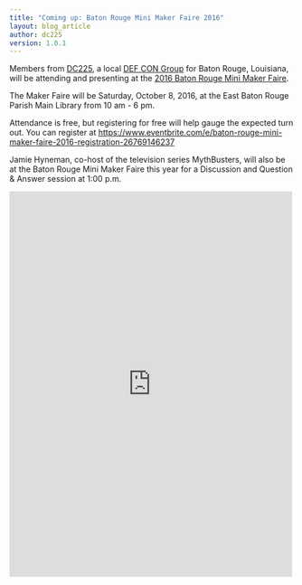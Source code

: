 ```yaml
---
title: "Coming up: Baton Rouge Mini Maker Faire 2016"
layout: blog_article
author: dc225
version: 1.0.1
---
```


Members from [DC225](http://defcon225.org), a local [DEF CON Group](https://defcongroups.org) for Baton Rouge, Louisiana, will be attending and presenting at the [2016 Baton Rouge Mini Maker Faire](http://www.makerfairebatonrouge.com/).

The Maker Faire will be Saturday, October 8, 2016, at the East Baton Rouge Parish Main Library from 10 am - 6 pm.

Attendance is free, but registering for free will help gauge the expected turn out. You can register at <https://www.eventbrite.com/e/baton-rouge-mini-maker-faire-2016-registration-26769146237>

Jamie Hyneman, co-host of the television series MythBusters, will also be at the Baton Rouge Mini Maker Faire this year for a Discussion and Question & Answer session at 1:00 p.m.

<iframe src="https://www.facebook.com/plugins/post.php?href=https%3A%2F%2Fwww.facebook.com%2FBRMakerFaire%2Fposts%2F1761999007382105%3A0&width=500" width="500" height="682" style="border:none;overflow:hidden" scrolling="no" frameborder="0" allowTransparency="true"></iframe>
